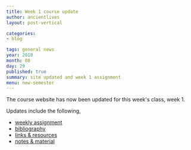 ```yaml
---
title: Week 1 course update
author: ancientlives
layout: post-vertical

categories:
- blog

tags: general news
year: 2018
month: 08
day: 29
published: true
summary: site updated and week 1 assignment
menu: new-semester
---
```


The course website has now been updated for this week's class, week 1.

Updates include the following,

* [weekly assignment](/weekly_assignment)
* [bibliography](/bibliography)
* [links & resources](/links)
* [notes & material](/notes)
